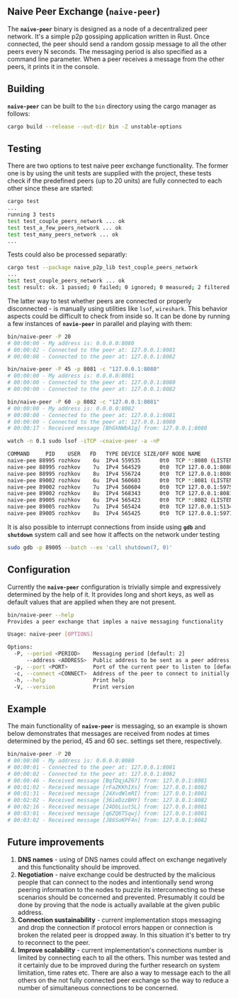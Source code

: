 ## Naive Peer Exchange (`naive-peer`)

The  **`naive-peer`** binary is designed as a node of a  decentralized peer network. It's a simple p2p gossiping application written in Rust. Once connected, the peer should send a random gossip message to all the other peers every N seconds.  The messaging period is also specified as a command line parameter.  When a peer receives a message from the other peers, it prints it  in the console.

## Building

**`naive-peer`** can be built to the `bin` directory using the cargo manager as follows:

```sh
cargo build --release --out-dir bin -Z unstable-options
```

## Testing

There are two options to test naive peer exchange functionality. The former one is by using the unit tests are supplied with the project, these tests check if the predefined peers (up to 20 units) are fully connected to each other since these are started:

```sh
cargo test
...
running 3 tests
test test_couple_peers_network ... ok
test test_a_few_peers_network ... ok
test test_many_peers_network ... ok
...
```

Tests could also be processed separatly:

```sh
cargo test --package naive_p2p_lib test_couple_peers_network 
...
test test_couple_peers_network ... ok
test result: ok. 1 passed; 0 failed; 0 ignored; 0 measured; 2 filtered out; finished in 0.02s
```

The latter way to test whether peers are connected  or properly disconnected - is manually using utilities like `lsof`, `wireshark`. This behavior aspects  could be difficult to check from inside so. It can be done by running a few instances of **`navie-peer`** in parallel and playing with them:

```sh
bin/naive-peer -P 20 
# 00:00:00 - My address is: 0.0.0.0:8080
# 00:00:02 - Connected to the peer at: 127.0.0.1:8081
# 00:00:08 - Connected to the peer at: 127.0.0.1:8082
```

```sh
bin/naive-peer -P 45 -p 8081 -c "127.0.0.1:8080"
# 00:00:00 - My address is: 0.0.0.0:8081
# 00:00:00 - Connected to the peer at: 127.0.0.1:8080
# 00:00:00 - Connected to the peer at: 127.0.0.1:8082
```

```sh
bin/naive-peer -P 60 -p 8082 -c "127.0.0.1:8081"
# 00:00:00 - My address is: 0.0.0.0:8082
# 00:00:00 - Connected to the peer at: 127.0.0.1:8081
# 00:00:00 - Connected to the peer at: 127.0.0.1:8080
# 00:00:17 - Received message [BhGkNWbA1g] from: 127.0.0.1:8080
```

```sh
watch -n 0.1 sudo lsof -iTCP -cnaive-peer -a -nP

COMMAND     PID    USER   FD   TYPE DEVICE SIZE/OFF NODE NAME
naive-pee 88995 rozhkov    6u  IPv4 559535      0t0  TCP *:8080 (LISTEN)
naive-pee 88995 rozhkov    7u  IPv4 564529      0t0  TCP 127.0.0.1:8080->127.0.0.1:59754 (ESTABLISHED)
naive-pee 88995 rozhkov    8u  IPv4 556724      0t0  TCP 127.0.0.1:8080->127.0.0.1:59770 (ESTABLISHED)
naive-pee 89002 rozhkov    6u  IPv4 560603      0t0  TCP *:8081 (LISTEN)
naive-pee 89002 rozhkov    7u  IPv4 560604      0t0  TCP 127.0.0.1:59754->127.0.0.1:8080 (ESTABLISHED)
naive-pee 89002 rozhkov    8u  IPv4 568343      0t0  TCP 127.0.0.1:8081->127.0.0.1:51348 (ESTABLISHED)
naive-pee 89005 rozhkov    6u  IPv4 565423      0t0  TCP *:8082 (LISTEN)
naive-pee 89005 rozhkov    7u  IPv4 565424      0t0  TCP 127.0.0.1:51348->127.0.0.1:8081 (ESTABLISHED)
naive-pee 89005 rozhkov    8u  IPv4 565425      0t0  TCP 127.0.0.1:59770->127.0.0.1:8080 (ESTABLISHED)
```

It is also possible to interrupt connections from inside using **`gdb`** and **`shutdown`** system call and see how it affects on the network under testing

```sh
sudo gdb -p 89005 --batch --ex 'call shutdown(7, 0)'
```

## Configuration

Currently the **`naive-peer`** configuration is trivially simple and expressively determined by the help of it. It provides long and short keys, as well as default values that are applied when they are not present.
```sh
bin/naive-peer --help
Provides a peer exchange that imples a naive messaging functionality

Usage: naive-peer [OPTIONS]

Options:
  -P, --period <PERIOD>    Messaging period [default: 2]
      --address <ADDRESS>  Public address to be sent as a peer address [default: 127.0.0.1]
  -p, --port <PORT>        Port of the current peer to listen to [default: 8080]
  -c, --connect <CONNECT>  Address of the peer to connect to initially
  -h, --help               Print help
  -V, --version            Print version
```

## Example

The main functionality of **`naive-peer`** is messaging, so an example is shown below demonstrates that messages are received from nodes at times determined by the period, 45 and 60 sec. settings set there, respectively.
```sh
bin/naive-peer -P 20 
# 00:00:00 - My address is: 0.0.0.0:8080
# 00:00:01 - Connected to the peer at: 127.0.0.1:8081
# 00:00:02 - Connected to the peer at: 127.0.0.1:8082
# 00:00:46 - Received message [BqfDqjAZ67] from: 127.0.0.1:8081
# 00:01:02 - Received message [rFaZKKhIXs] from: 127.0.0.1:8082
# 00:01:31 - Received message [24XvdWlmRI] from: 127.0.0.1:8081
# 00:02:02 - Received message [36ieDzzBHY] from: 127.0.0.1:8082
# 00:02:16 - Received message [24DbLiut5L] from: 127.0.0.1:8081
# 00:03:01 - Received message [q6ZQ6TSqwj] from: 127.0.0.1:8081
# 00:03:02 - Received message [J86SoKPF4n] from: 127.0.0.1:8082
```

## Future improvements

1. **DNS names** - using of DNS names could affect on exchange negatively and this functionality should be improved.
2. **Negotiation** - naive exchange could be destructed by the malicious people that can connect to the nodes and intentionally send wrong peering information to the nodes to puzzle its interconnecting so these scenarios should be concerned and prevented. Presumably it could be done by proving that the node is actually available at the given public address.
3. **Connection sustainability** - current implementation stops messaging and drop the connection if protocol errors happen or connection is broken the related peer is dropped away. In this situation it's better to try to reconnect to the peer.
4. **Improve scalability** - current implementation's connections number is limited by connecting each to all the others. This number was tested and it certainly due to be improved during the further research on system limitation, time rates etc. There are also a way to message each to the all others on the not fully connected peer exchange so the way to reduce a number of simultaneous connections to be concerned.



